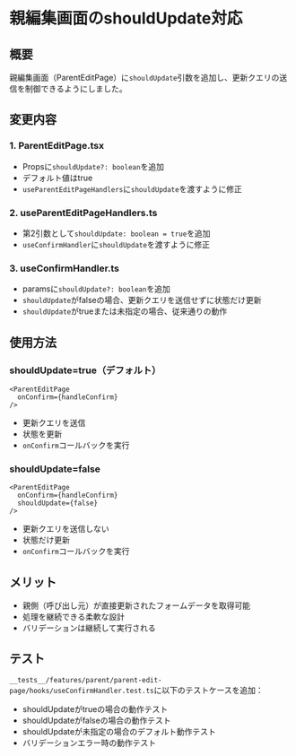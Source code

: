 # 親編集画面のshouldUpdate対応

## 概要
親編集画面（ParentEditPage）に`shouldUpdate`引数を追加し、更新クエリの送信を制御できるようにしました。

## 変更内容

### 1. ParentEditPage.tsx
- Propsに`shouldUpdate?: boolean`を追加
- デフォルト値はtrue
- `useParentEditPageHandlers`に`shouldUpdate`を渡すように修正

### 2. useParentEditPageHandlers.ts
- 第2引数として`shouldUpdate: boolean = true`を追加
- `useConfirmHandler`に`shouldUpdate`を渡すように修正

### 3. useConfirmHandler.ts
- paramsに`shouldUpdate?: boolean`を追加
- `shouldUpdate`がfalseの場合、更新クエリを送信せずに状態だけ更新
- `shouldUpdate`がtrueまたは未指定の場合、従来通りの動作

## 使用方法

### shouldUpdate=true（デフォルト）
```tsx
<ParentEditPage 
  onConfirm={handleConfirm} 
/>
```
- 更新クエリを送信
- 状態を更新
- `onConfirm`コールバックを実行

### shouldUpdate=false
```tsx
<ParentEditPage 
  onConfirm={handleConfirm} 
  shouldUpdate={false}
/>
```
- 更新クエリを送信しない
- 状態だけ更新
- `onConfirm`コールバックを実行

## メリット
- 親側（呼び出し元）が直接更新されたフォームデータを取得可能
- 処理を継続できる柔軟な設計
- バリデーションは継続して実行される

## テスト
`__tests__/features/parent/parent-edit-page/hooks/useConfirmHandler.test.ts`に以下のテストケースを追加：
- shouldUpdateがtrueの場合の動作テスト
- shouldUpdateがfalseの場合の動作テスト
- shouldUpdateが未指定の場合のデフォルト動作テスト
- バリデーションエラー時の動作テスト
